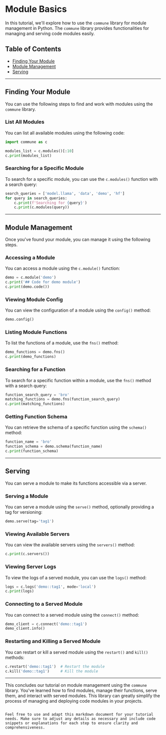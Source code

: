 # Module Basics

In this tutorial, we'll explore how to use the `commune` library for module management in Python. The `commune` library provides functionalities for managing and serving code modules easily.

## Table of Contents
- [Finding Your Module](#finding-your-module)
- [Module Management](#module-management)
- [Serving](#serving)

---

## Finding Your Module

You can use the following steps to find and work with modules using the `commune` library.

### List All Modules
You can list all available modules using the following code:

```python
import commune as c

modules_list = c.modules()[:10]
c.print(modules_list)
```

### Searching for a Specific Module
To search for a specific module, you can use the `c.modules()` function with a search query:

```python
search_queries = ['model.llama', 'data', 'demo', 'hf']
for query in search_queries:
    c.print(f'Searching for {query}')
    c.print(c.modules(query))
```

---

## Module Management

Once you've found your module, you can manage it using the following steps.

### Accessing a Module
You can access a module using the `c.module()` function:

```python
demo = c.module('demo')
c.print('## Code for demo module')
c.print(demo.code())
```

### Viewing Module Config
You can view the configuration of a module using the `config()` method:

```python
demo.config()
```

### Listing Module Functions
To list the functions of a module, use the `fns()` method:

```python
demo_functions = demo.fns()
c.print(demo_functions)
```

### Searching for a Function
To search for a specific function within a module, use the `fns()` method with a search query:

```python
function_search_query = 'bro'
matching_functions = demo.fns(function_search_query)
c.print(matching_functions)
```

### Getting Function Schema
You can retrieve the schema of a specific function using the `schema()` method:

```python
function_name = 'bro'
function_schema = demo.schema(function_name)
c.print(function_schema)
```
---

## Serving

You can serve a module to make its functions accessible via a server.

### Serving a Module
You can serve a module using the `serve()` method, optionally providing a tag for versioning:

```python
demo.serve(tag='tag1')
```

### Viewing Available Servers
You can view the available servers using the `servers()` method:

```python
c.print(c.servers())
```

### Viewing Server Logs
To view the logs of a served module, you can use the `logs()` method:

```python
logs = c.logs('demo::tag1', mode='local')
c.print(logs)
```

### Connecting to a Served Module
You can connect to a served module using the `connect()` method:

```python
demo_client = c.connect('demo::tag1')
demo_client.info()
```

### Restarting and Killing a Served Module
You can restart or kill a served module using the `restart()` and `kill()` methods:

```python
c.restart('demo::tag1')  # Restart the module
c.kill('demo::tag1')     # Kill the module
```

---


This concludes our tutorial on module management using the `commune` library. You've learned how to find modules, manage their functions, serve them, and interact with served modules. This library can greatly simplify the process of managing and deploying code modules in your projects.
```

Feel free to use and adapt this markdown document for your tutorial needs. Make sure to adjust any details as necessary and include code snippets or explanations for each step to ensure clarity and comprehensiveness.